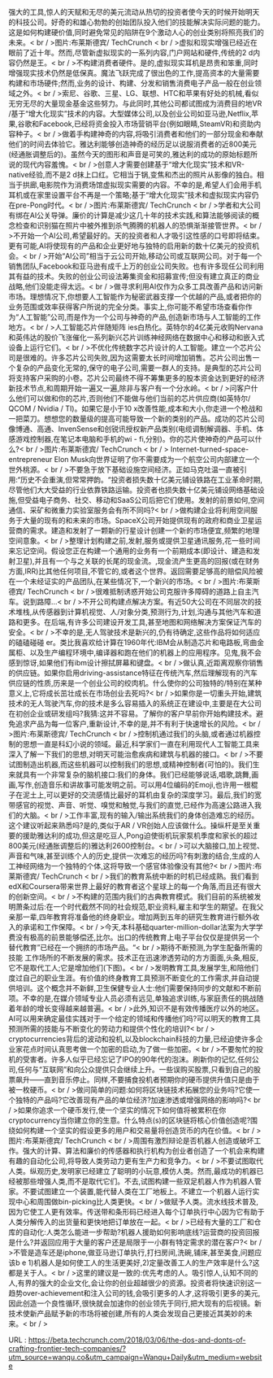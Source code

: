 强大的工具,惊人的天赋和无尽的美元流动从热切的投资者使今天的时候开始明天的科技公司。好奇的和雄心勃勃的创始团队投入他们的技能解决实际问题的能力。这是如何构建硬价值,同时避免常见的陷阱在9个激动人心的创业类别将照亮我们的未来。< br / >图片:布莱斯德宾/ TechCrunch < br / >虚拟和现实增强已经近在眼前了近十年。然而,尽管新虚拟现实的一系列内容,门户网站和硬件,传统的2 d内容仍然是王。< br / >不构建消费者硬件。是的,虚拟现实耳机是昂贵和笨重,同时增强现实技术仍然是低保真。魔法飞跃完成了很出色的工作,提高资本的大量需要构建和市场硬件;然而,业务的设计、构建、分发和销售消费电子产品一般在创业领域之外。< br / >索尼、谷歌、三星、LG、联想、HTC和苹果有好处的机械,看似无穷无尽的大量现金基金这些努力。与此同时,其他公司都试图成为消费目的地VR /基于“增大化现实”技术的内容。大型媒体公司,以及创业公司如亚马逊,Netflix,苹果,谷歌和Facebook,已经将资金投入市场营销平台(例如眼睛,SteamVR)和资助内容种子。< br / >做着手构建神奇的内容,将吸引消费者和他们的一部分现金和奉献他们的时间去体验它。雅达利能够创造神奇的经历足以说服消费者的近800美元(经通胀调整后的)。虽然今天的图形和声音是可笑的,雅达利的成功的原始标题所说的现代内容羞愧。< br / >创意人才需要创建基于“增大化现实”技术和VR-native经验,而不是2 d抹上口红。它相当于锅,变焦和杰出的照片从影像的独白。相当于拱廊,电影院作为消费场馆虚拟现实需要的内容。不幸的是,希望人们会用手机耳机或在家里设置平台不再是一个策略;基于“增大化现实”技术和虚拟现实内容仍在pre-Pong时代。< br / >图片:布莱斯德宾/ TechCrunch < br / >学者和大公司有绑在AI公关导弹。廉价的计算是减少这几十年的技术实践,和算法能够阅读的概念检查和识别猫在照片中被外推到杀气腾腾的机器人的恐惧渐渐接管世界。< br / >不开始一个AI公司,希望最好的。天的投资者和人才吸引这性感的口号即将结束。更有可能,AI将使现有的产品和企业更好地与独特的启用新的数十亿美元的投资机会。< br / >开始“AI公司”相当于云公司开始,移动公司或互联网公司。对于每一个销售团队,Facebook和亚马逊有成千上万的创业公司失败。也有许多现任公司利用其有益的技术。失败的创业公司设法筹集资金和招募宣传;但没有建立真正的商业战略,他们没能走得太远。< br / >做寻求利用AI仅作为众多工具改善产品和访问新市场。理想情况下,你想要人工智能作为秘密武器支撑一个优越的产品,或者把你的业务范围或效率获得客户所说的完全分类。事实上,你可能不希望市场查看你作为“人工智能”公司,而是作为一个公司与神奇的产品,创造新市场与人工智能的工作地方。< br / >人工智能芯片伴随矩阵 
 ies白热化。英特尔的4亿美元收购Nervana和英伟达的股价飞涨催化一系列新兴芯片训练神经网络在数据中心和移动和嵌入式设备上运行它们。< br / >不优化传统数字芯片设计的人工智能。建立一个芯片公司是很难的。许多芯片公司失败,因为这需要太长时间增加销售。芯片公司出售一个复杂的产品变化无常的,保守的电子公司,需要一群人的支持。是典型的芯片公司将支持客户采购的小卷。芯片公司最终不得不筹集更多的股本资金达到更好的经济新技术节点,和周期开始一遍又一遍,除非与客户有一个分水岭。< br / >问客户什么他们可以做和你的芯片,否则他们不能做与他们当前的芯片供应商(如英特尔/ QCOM / Nvidia / TI)。如果它是小于10 x改善性能,成本和大小,你走进一个枪战和一把菜刀。想想您的数量级的提高可能导致一个新的类别的产品。成功的芯片公司像博通、高通、InvenSense和创锐讯授权新产品类别(电缆调制解调器、手机、体感游戏控制器,在笔记本电脑和手机的wi - fi,分别)。你的芯片使神奇的产品可以什么?< br / >图片:布莱斯德宾/ TechCrunch < br / > Internet-turned-space-entrepreneur Elon Musk向世界证明了你不需要成为一个航空公司内部建立一个世外桃源。< br / >不要急于放下基础设施空间经济。正如马克吐温一直被引用:“历史不会重演,但常常押韵。“投资者损失数十亿美元铺设铁路在工业革命时期,尽管他们大大受益的行业依靠铁路运输。投资者也损失数十亿美元铺设网络基础设施,但受益电子商务、社交、移动和SaaS公司后把它们使用。发射的前景如何,空间通信、采矿和微重力实验室服务会有所不同吗?< br / >做构建企业将利用空间服务于大量的现有的和未来的市场。SpaceX公司开始提供现有的政府和商业卫星运营商的需求。建造和发射了一颗新的行星设计创建一个新的市场便宜,频繁的地理空间意象。< br / >整理计划构建之前,发射,服务或提供卫星通讯服务,花一些时间来忘记空间。假设您正在构建一个通用的业务有一个前期成本(即设计、建造和发射卫星),并且有一个与之关联的长尾的现金流。,现金流产生更高的回报(或在财务方面,IRR)比其他任何项目,不管它的,或者这个世界。返回需要足够高的赔偿风险被在一个未经证实的产品团队,在某些情况下,一个新兴的市场。< br / >图片:布莱斯德宾/ TechCrunch < br / >很难抵制诱惑开始公司克服许多障碍的道路上自主汽车。说到路障…< br / >不开公司构建点解决方案。有近50大公司在不同层次的技术堆栈,从传感器到计算机视觉、人/对象分类,预测行为,计划,沟通与其他汽车和道路和更多。在后端,有许多公司建设开发工具,甚至地图和网络解决方案保证汽车的安全。< br / >不幸的是,无人驾驶技术是新兴的,仍有待确定,这些作品将如何适应的磕磕碰碰 
 er。类比我喜欢给计算在1960年代:IBM会从制造芯片和电路板,弯曲金属柜、以及生产编程环境中,编译器和跑在他们的机器上的应用程序。见鬼,我不会感到惊讶,如果他们有ibm设计擦拭屏幕和键盘。< br / >做认真,近距离观察你销售的供应链。如果你启用driving-assistance特征在传统汽车,然后理解现有的汽车供应链的性质,历来是一个创业公司的绞肉机。什么使你的公司独特的/特别在某种意义上,它将成长茁壮成长在市场创业去死吗?< br / >如果你是一切重头开始,建筑技术的无人驾驶汽车,你的技术是多么容易插入的系统正在建设中,主要是在大公司在初创企业或研发组吗?我猜:这并不容易。了解你的客户早前你开始构建技术。避免追求产品为每一位客户,重新设计,不幸的是,并不有利于快速增长的风险。< br / >图片:布莱斯德宾/ TechCrunch < br / >控制机通过我们的头脑,或者通过机器控制的思想一直是科幻小说的领域。最近,科学家们一直在利用现代人工智能工具来深入了解一下我们的思想,对明天可能治愈疾病和建筑与机器的接口。< br / >不要试图制造出机器,而这些机器可以控制我们的思想,或精神控制者(可怕的)。我们生来就具有一个非常复杂的脑机接口:我们的身体。我们已经能够说话,唱歌,跳舞,画画,写作,创造音乐和讲故事可能发明之前。可以用4位编码的Emoji,也许用一根棍子在泥土上,可以更好的交流感情比最好的耳机由复杂的深度学习。最后,我们的宽带感官的视觉、声音、听觉、嗅觉和触觉,与我们的直觉,已经作为高速公路进入我们的大脑。< br / >工作丰富,现有的输入/输出系统我们的身体创造难忘的经历。这个建议听起来熟悉吗?是的,类似于AR / VR创始人应该做什么。操纵杆是至关重要的援助雅达利的成功,但这是吃豆人,Pong迫使街机玩家泵机季度和家长的超过800美元(经通胀调整后的)雅达利2600控制台。< br / >可以大脑接口,加上视觉、声音和气味,甚至训练个人的历史,提供一次难忘的经历吗?有刺激的结合,生成的人工神经网络为一个独特的个体,这将导致一个感官体验像没有其他?< br / >图片:布莱斯德宾/ TechCrunch < br / >我们的教育系统中断的时机已经成熟。我们看到edX和Coursera带来世界上最好的教育者这个星球上的每一个角落,而且还有很大的创新空间。< br / >不构建的范围内我们的古典教育模式。我们目前的系统被发明萧条过后:在一个时代截然不同的社会规范,职业资料,雇主和学生的期望。在我父亲那一辈,四年教育将准备他的终身职业。增加两到五年的研究生教育进行额外收入的承诺和工作保障。< br / >今天,本科基础quarter-million-dollar法案为大学学费没有极高的前景能够偿还,比尔。出口的传统教育上电子平台仅仅是提供另一个替代教育”已经在一个拥挤的市场产品。“< br / >期待不断预测,为学生配备所需的技能 
 工作场所的不断发展的需求。技术正在迅速渗透劳动的方方面面,头条,相反,它不是取代工人;它是增加他们(下图)。< br / >发明教育工具,发展学生,和陪他们度过自己的职业生涯。有价值的终身教育工具预测不断变化的工作需求,并自动提供培训。这个概念并不新鲜,卫生保健专业人士:他们需要保持同步的文献和不断前项。不幸的是,在媒介领域专业人员必须有远见,单独追求训练,与家庭责任的挑战随着年龄的增长变得越来越普遍。< br / >此外,知识不是有效传播医疗以外的地区。AI可以用来确定最佳实践对于一个给定的领域和传播他们吗?可以明天的教育工具预测所需的技能与不断变化的劳动力和提供个性化的培训?< br / > cryptocurrencies背后的波动和投机,以及blockchain科技的力量,已经迫使许多企业家花点时间认真思考做一个加密的启动,为了做一些加密。< br / >不要匆忙的投机的受害者。许多人似乎已经忘记了IPO的90年代的泡沫。刷新你的记忆,任何公司,任何与“互联网”和向公众提供只会继续上升。一些误购买股票,只看到自己的股票飙升——直到音乐停止。同样,不要捕食投机者预期你的硬币提供升值只是由于被一枚硬币。< br / >做问简单的问题:如何将区块链技术拓展您的业务吗?它使一个独特的产品吗?它改善现有产品的单位经济?加速渗透或增强网络的影响吗?< br / >如果你追求一个硬币发行,使一个坚实的情况下如何值将被累积在你cryptocurrency当你建立你的生意。什么特点(s)的区块链将核心价值创造呢?围绕如何构建一个坚实的假设更多的用户和交易量将创造货币的内在价值。< br / >图片:布莱斯德宾/ TechCrunch < br / >周围有激烈辩论是否机器人创造或破坏工作。强大的计算、算法和廉价的传感器和执行机构为创业者创造了一个机会来构建有趣的自动化公司,将导致人类劳动力更有生产力和竞争力。< br / >不要试图取代人类。纵观历史,发明家已经建立了聪明的小玩意,模仿人类。然而,最成功的机器已经被那些增强人类,而不是取代它们。不去,试图构建一些双足机器人作为机器人管家。不要试图建立一个装置,能代替人类在工厂地板上。不建立一个机器人运行实现中心和周围做bin-picking比人类更快。< br / >做赋予人类。流水线技术普及,因为它使工人更有效率。传送带和条形码已经进入每个订单执行中心因为它有助于人类分解传入的出货量和更快地把订单放在一起。< br / >已经有大量的工厂和仓库的自动化:人类怎么能进一步帮助?机器人援助如何影响底线?运营商的投资回报是什么?并返回应用于大量的客户还是局限于一小群有特定需求的潜在客户?< br / >不管是造车还是iphone,做亚马逊订单执行,打扫房间,洗碗,铺床,甚至美食,问题应该b 
 e 1)机器人是如何使工人的生活更美好,2)定量改善工人的生产效率是什么?这都是关于人。< br / >这里的建议是一致的:优先考虑的人。吸引惊人,认知不同的人,有界的强大的企业文化,会让你的创业超越很少的资源。投资者将快速识别这一趋势over-achievement和注入公司的钱,会吸引更多的人才,这将吸引更多的美元,因此创造一个良性循环,很快就会加速你的创业领先于同行,把大现有的后视镜。新技术使新产品赋予新的市场将被创建,所有的人类会发现自己更接近其美妙的未来。< br / > 
  
 URL : https://beta.techcrunch.com/2018/03/06/the-dos-and-donts-of-crafting-frontier-tech-companies/?utm_source=wanqu.co&utm_campaign=Wanqu+Daily&utm_medium=website